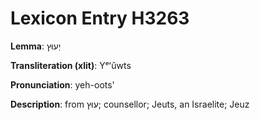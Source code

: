 # Lexicon Entry H3263

**Lemma**: יְעוּץ

**Transliteration (xlit)**: Yᵉʻûwts

**Pronunciation**: yeh-oots'

**Description**:
from עוּץ; counsellor; Jeuts, an Israelite; Jeuz
